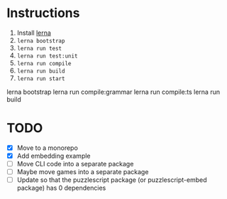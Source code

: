 # Instructions

1. Install [lerna](https://lerna.js.org)
1. `lerna bootstrap`
1. `lerna run test`
1. `lerna run test:unit`
1. `lerna run compile`
1. `lerna run build`
1. `lerna run start`


lerna bootstrap
lerna run compile:grammar
lerna run compile:ts
lerna run build

# TODO

- [x] Move to a monorepo
- [x] Add embedding example
- [ ] Move CLI code into a separate package
- [ ] Maybe move games into a separate package
- [ ] Update so that the puzzlescript package (or puzzlescript-embed package) has 0 dependencies
